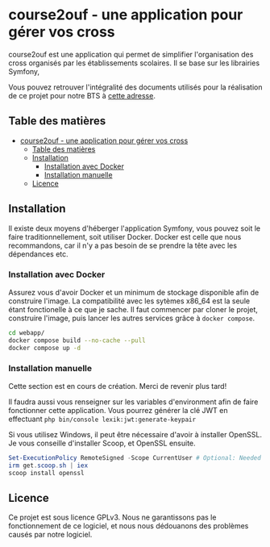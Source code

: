 # course2ouf - une application pour gérer vos cross

course2ouf est une application qui permet de simplifier l'organisation des cross organisés par les établissements scolaires. Il se base sur les librairies Symfony,

Vous pouvez retrouver l'intégralité des documents utilisés pour la réalisation de ce projet pour notre BTS à [cette adresse](https://cloud.ndlaprovidence.org/index.php/apps/files/?dir=/Documents/SIO2/ProjetNum2Sio&fileid=145720).

## Table des matières

- [course2ouf - une application pour gérer vos cross](#course2ouf---une-application-pour-gérer-vos-cross)
  - [Table des matières](#table-des-matières)
  - [Installation](#installation)
    - [Installation avec Docker](#installation-avec-docker)
    - [Installation manuelle](#installation-manuelle)
  - [Licence](#licence)

## Installation

Il existe deux moyens d'héberger l'application Symfony, vous pouvez soit le faire traditionnellement, soit utiliser Docker. Docker est celle que nous recommandons, car il n'y a pas besoin de se prendre la tête avec les dépendances etc.

### Installation avec Docker

Assurez vous d'avoir Docker et un minimum de stockage disponible afin de construire l'image. La compatibilité avec les sytèmes x86_64 est la seule étant fonctionelle à ce que je sache. Il faut commencer par cloner le projet, construire l'image, puis lancer les autres services grâce à `docker compose`.

```bash
cd webapp/
docker compose build --no-cache --pull
docker compose up -d
```


### Installation manuelle

Cette section est en cours de création. Merci de revenir plus tard!

Il faudra aussi vous renseigner sur les variables d'environment afin de faire fonctionner cette application. Vous pourrez générer la clé JWT en effectuant `php bin/console lexik:jwt:generate-keypair`

Si vous utilisez Windows, il peut être nécessaire d'avoir à installer OpenSSL. Je vous conseille d'installer Scoop, et OpenSSL ensuite.

```powershell
Set-ExecutionPolicy RemoteSigned -Scope CurrentUser # Optional: Needed to run a remote script the first time
irm get.scoop.sh | iex
scoop install openssl
```

## Licence

Ce projet est sous licence GPLv3. Nous ne garantissons pas le fonctionnement de ce logiciel, et nous nous dédouanons des problèmes causés par notre logiciel.
